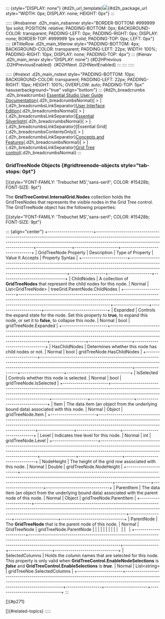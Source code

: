 ::: {style="DISPLAY: none"}
[](ms-xhelp:///?Id=d2h_url_template){#d2h_url_template}![](!package_url!){#d2h_package_url style="WIDTH: 0px; DISPLAY: none; HEIGHT: 0px"}
:::

::::: {#nsbanner .d2h_main_nsbanner style="BORDER-BOTTOM: #999999 1px solid; POSITION: relative; PADDING-BOTTOM: 0px; BACKGROUND-COLOR: transparent; PADDING-LEFT: 0px; PADDING-RIGHT: 0px; DISPLAY: none; BORDER-TOP: #999999 1px solid; PADDING-TOP: 0px; LEFT: 0px"}
:::: {#TitleRow .d2h_main_titlerow style="PADDING-BOTTOM: 4px; BACKGROUND-COLOR: transparent; PADDING-LEFT: 22px; WIDTH: 100%; PADDING-RIGHT: 10px; DISPLAY: none; PADDING-TOP: 4px"}
::: {#ienav .d2h_main_ienav style="DISPLAY: none"}
[](ms-xhelp:///?Id=e7a25934-1ee3-49f5-8da4-9f822a65c79e){#D2HPrevious .D2HPreviousEnabled}  [](ms-xhelp:///?Id=bf3e9394-b93f-4a17-90c8-d8d9d6847274){#D2HNext .D2HNextEnabled}
:::
::::
:::::

::::: {#nstext .d2h_main_nstext style="PADDING-BOTTOM: 10px; BACKGROUND-COLOR: transparent; PADDING-LEFT: 22px; PADDING-RIGHT: 10px; HEIGHT: 100%; OVERFLOW: auto; PADDING-TOP: 5px" hasuserbackground="true" valign="bottom"}
::: {#d2h_breadcrumbs .d2h_breadcrumbs}
[Essential Studio User Guide Documentation](ms-xhelp:///?Id=12457748-09e3-4d74-a240-8e049cedf030){.d2h_breadcrumbsNormal}[ \> ]{.d2h_breadcrumbsLinkSeparator}[User Interface Edition](ms-xhelp:///?Id=c29296b7-531c-413b-a0ec-488ca1f7f669){.d2h_breadcrumbsNormal}[ \> ]{.d2h_breadcrumbsLinkSeparator}[Essential Silverlight](ms-xhelp:///?Id=66221bd1-ba2e-43c2-94a7-618f50e01d24){.d2h_breadcrumbsNormal}[ \> ]{.d2h_breadcrumbsLinkSeparator}[Essential Grid]{.d2h_breadcrumbsContentsOnly}[ \> ]{.d2h_breadcrumbsLinkSeparator}[Concepts and Features](ms-xhelp:///?Id=8126789d-b192-4c3c-9e36-f0119f12b8b9){.d2h_breadcrumbsNormal}[ \> ]{.d2h_breadcrumbsLinkSeparator}[Grid Tree control](ms-xhelp:///?Id=7a35cbd2-7c13-4922-9d18-aeecf6280496){.d2h_breadcrumbsNormal}
:::

### GridTreeNode Objects {#gridtreenode-objects style="tab-stops: 0pt"}

[]{style="FONT-FAMILY: 'Trebuchet MS','sans-serif'; COLOR: #15428b; FONT-SIZE: 9pt"} 

The **GridTreeControl.InternalGrid.Nodes** collection holds the GridTreeNodes that represents the visible nodes in the Grid Tree control. The GridTreeNode object has the following properties:

[]{style="FONT-FAMILY: 'Trebuchet MS','sans-serif'; COLOR: #15428b; FONT-SIZE: 9pt"} 

::: {align="center"}
+-----------------------+----------------------------------------------------------------------------------------------------------------------------------------------------------------------------------------------------------+------------------+----------------------+--------------------------------+
| GridTreeNode Property | Description                                                                                                                                                                                              | Type of Property | Value It Accepts     | Property Syntax                |
+-----------------------+----------------------------------------------------------------------------------------------------------------------------------------------------------------------------------------------------------+------------------+----------------------+--------------------------------+
| ChildNodes            | A collection of **GridTreeNodes** that represent the child nodes for this node.                                                                                                                          | Normal           | List\<GridTreeNode\> | treeGrid.ParentNode.ChildNodes |
+-----------------------+----------------------------------------------------------------------------------------------------------------------------------------------------------------------------------------------------------+------------------+----------------------+--------------------------------+
| Expanded              | Controls the expand state for the node. Set this property to **true**, to expand this node, or set it to **false**, to collapse this node.                                                               | Normal           | bool                 | gridTreeNode.Expanded          |
+-----------------------+----------------------------------------------------------------------------------------------------------------------------------------------------------------------------------------------------------+------------------+----------------------+--------------------------------+
| HasChildNodes         | Determines whether this node has child nodes or not.                                                                                                                                                     | Normal           | bool                 | gridTreeNode.HasChildNodes     |
+-----------------------+----------------------------------------------------------------------------------------------------------------------------------------------------------------------------------------------------------+------------------+----------------------+--------------------------------+
| IsSelected            | Controls whether this node is selected.                                                                                                                                                                  | Normal           | bool                 | gridTreeNode.IsSelected        |
+-----------------------+----------------------------------------------------------------------------------------------------------------------------------------------------------------------------------------------------------+------------------+----------------------+--------------------------------+
| Item                  | The data item (an object from the underlying bound data) associated with this node.                                                                                                                      | Normal           | Object               | gridTreeNode.Item              |
+-----------------------+----------------------------------------------------------------------------------------------------------------------------------------------------------------------------------------------------------+------------------+----------------------+--------------------------------+
| Level                 | Indicates tree level for this node.                                                                                                                                                                      | Normal           | int                  | gridTreeNode.Level             |
+-----------------------+----------------------------------------------------------------------------------------------------------------------------------------------------------------------------------------------------------+------------------+----------------------+--------------------------------+
| NodeHeight            | The height of the grid row associated with this node.                                                                                                                                                    | Normal           | Double               | gridTreeNode.NodeHeight        |
+-----------------------+----------------------------------------------------------------------------------------------------------------------------------------------------------------------------------------------------------+------------------+----------------------+--------------------------------+
| ParentItem            | The data item (an object from the underlying bound data) associated with the parent node of this node.                                                                                                   | Normal           | Object               | gridTreeNode.ParentItem        |
+-----------------------+----------------------------------------------------------------------------------------------------------------------------------------------------------------------------------------------------------+------------------+----------------------+--------------------------------+
| ParentNode            | The **GridTreeNode** that is the parent node of this node.                                                                                                                                               | Normal           | GridTreeNode         | gridTreeNode.ParentNode        |
|                       |                                                                                                                                                                                                          |                  |                      |                                |
|                       |                                                                                                                                                                                                          |                  |                      |                                |
+-----------------------+----------------------------------------------------------------------------------------------------------------------------------------------------------------------------------------------------------+------------------+----------------------+--------------------------------+
| SelectedColumns       | Holds the column names that are selected for this node. This property is only valid when **GridTreeControl.EnableNodeSelections** is ***false*** and **GridTreeControl.EnableSelections** is ***true***. | Normal           | List\<string\>       | gridTreeNoe.SelectedColumns    |
+-----------------------+----------------------------------------------------------------------------------------------------------------------------------------------------------------------------------------------------------+------------------+----------------------+--------------------------------+
:::

[]{#p271} 

[]{#related-topics}
:::::
